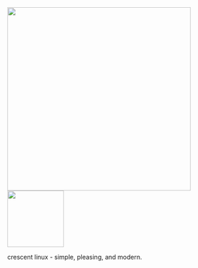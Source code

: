 <!-- ![image](https://github.com/user-attachments/assets/4ce4b532-e09b-484f-809d-1b81dc7f2776)> -->
<img src="https://github.com/user-attachments/assets/1672c5a7-3408-4b6f-9a97-db2c6a509d5e" width="416">
<img src="https://github.com/user-attachments/assets/73c444fb-8e0e-4b01-aeb2-227052879791" width="128">

crescent linux - simple, pleasing, and modern.
